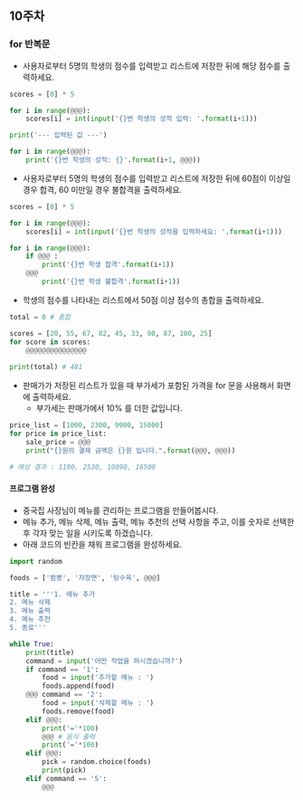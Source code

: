 ## 10주차

### for 반복문
- 사용자로부터 5명의 학생의 점수를 입력받고 리스트에 저장한 뒤에 해당 점수를 출력하세요.

```python
scores = [0] * 5

for i in range(@@@):
    scores[i] = int(input('{}번 학생의 성적 입력: '.format(i+1)))

print('--- 입력된 값 ---')

for i in range(@@@):
    print('{}번 학생의 성적: {}'.format(i+1, @@@))
```

- 사용자로부터 5명의 학생의 점수를 입력받고 리스트에 저장한 뒤에 60점이 이상일 경우 합격, 60 미만일 경우 불합격을 출력하세요.

```python
scores = [0] * 5

for i in range(@@@):
    scores[i] = int(input('{}번 학생의 성적을 입력하세요: '.format(i+1)))

for i in range(@@@):
    if @@@ :
        print('{}번 학생 합격'.format(i+1))
    @@@
        print('{}번 학생 불합격'.format(i+1))
```

- 학생의 점수를 나타내는 리스트에서 50점 이상 점수의 총합을 출력하세요.

```python
total = 0 # 총합

scores = [20, 55, 67, 82, 45, 33, 90, 87, 100, 25]
for score in scores:
    @@@@@@@@@@@@@@@
    
print(total) # 481
```

- 판매가가 저장된 리스트가 있을 때 부가세가 포함된 가격을 for 문을 사용해서 화면에 출력하세요. 
  - 부가세는 판매가에서 10% 를 더한 값입니다.

```python
price_list = [1000, 2300, 9900, 15000]
for price in price_list:
    sale_price = @@@
    print("{}원의 결제 금액은 {}원 입니다.".format(@@@, @@@))

# 예상 결과 : 1100, 2530, 10890, 16500
```

#### 프로그램 완성

- 중국집 사장님이 메뉴를 관리하는 프로그램을 만들어봅시다.
- 메뉴 추가, 메뉴 삭제, 메뉴 출력, 메뉴 추천의 선택 사항을 주고, 이를 숫자로 선택한 후 각자 맞는 일을 시키도록 하겠습니다.
- 아래 코드의 빈칸을 채워 프로그램을 완성하세요.

```python
import random

foods = ['짬뽕', '자장면', '탕수육', @@@]

title = '''1. 메뉴 추가
2. 메뉴 삭제
3. 메뉴 출력
4. 메뉴 추천
5. 종료'''

while True:
    print(title)
    command = input('어떤 작업을 하시겠습니까?')
    if command == '1':
        food = input('추가할 메뉴 : ')
        foods.append(food)
    @@@ command == '2':
        food = input('삭제할 메뉴 : ')
        foods.remove(food)
    elif @@@:
        print('='*100)
        @@@ # 음식 출력
        print('='*100)
    elif @@@:
        pick = random.choice(foods)
        print(pick)
    elif command == '5':
        @@@
```
